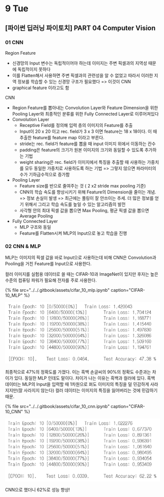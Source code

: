# 9 Tue

## \[파이썬 딥러닝 파이토치\] PART 04 Computer Vision

### 01 CNN

Region Feature

* 신경망의 Input 변수는 독립적이어야 하는데 이미지는 주변 픽셀과의 지역성 때문에 독립적이지 못하다
* 이를 Flatten해서 사용하면 주변 픽셀과의 관련성을 알 수 없었고 따라서 이러한 지역 정보를 학습할 수 있는 신경망 구조가 필요했다 =&gt; 이것이 CNN
* graphical feature 이라고도 함

CNN

* Region Feature를 뽑아내는 Convolution Layer와 Feature Dimension을 위한 Pooling Layer와 최종적인 분류를 위한 Fully Connected Layer로 이루어져있다
* Convolution Layer
  * Receptive Field를 정의해 입력 층의 이미지의 Feature를 추출
  * Input이 20 x 20 이고 rec. field가 3 x 3 이면 feature는 18 x 18이다. 이 때 추출한 feature를 feature map 이라고 부른다.
  * stride는 rec. field가 feature를 뽑을 때 input 이미지 위에서 이동하는 칸수
  * padding은 feature의 크기가 원본 이미지의 크기와 동일할 수 있도록 추가하는 기법
  * weight sharing은 rec. field가 이미지에서 특징을 추출할 때 사용하는 가중치를 모두 동일한 가중치로 사용하도록 하는 기법 =&gt; 그렇지 않으면 파라미터의 수가 기하급수적으로 증가함
* Pooling Layer
  * Feature size를 반으로 줄여주는 것 \( 2 x2 stride max pooling 기준\)
  * CNN의 학습 속도를 향상시키기 위해 Feature의 Dimension을 줄이는 개념. =&gt; 정보 손실이 발생 =&gt; 최근에는 풀링이 잘 안쓰이는 추세. 더 많은 정보를 얻기 위해서 그리고 학습 속도를 높일 수 있는 알고리즘의 발전
  * 사각형 안의 최대 픽셀 값을 뽑으면 Max Pooling, 평균 픽셀 값을 뽑으면 Average Pooling
* Fully Connected Layer
  * MLP 구조와 동일
  * Feature를 Flatten시켜 MLP의 Input으로 놓고 학습을 진행

### 02 CNN & MLP

MLP는 이미지의 픽셀 값을 바로 Input으로 사용하는데 비해 CNN은 Convolution과 Pooling을 거친 Feature를 Input으로 사용한다.

컬러 이미지를 실험용 데이터로 쓸 때는 CIFAR-10과 ImageNet이 있지만 후자는 높은 수준의 컴퓨팅 파워가 필요해 전자를 주로 사용한다.

{% file src="../../.gitbook/assets/cifar\_10\_mlp.ipynb" caption="CIFAR-10\_MLP" %}

![](../../.gitbook/assets/image%20%28218%29.png)

최종적으로 47%의 정확도를 가졌다. 이는 흑백 손글씨의 90%의 정확도 수준과는 차이가 있다. 동일한 MLP 인데도 말이다. 차이가 나는 이유는 흑백과 컬러에 있다. 흑백 데이터는 MLP의 Input을 입력할 때 1차원으로 펴도 이미지의 특징을 덜 민감하게 사라지지만\(잘 사라지지 않는다\) 컬러 데이터는 이미지의 특징을 잃어버리는 것에 민감하기 때문.

{% file src="../../.gitbook/assets/cifar\_10\_cnn.ipynb" caption="CIFAR-10\_CNN" %}

![](../../.gitbook/assets/image%20%28125%29.png)

CNN으로 했더니 62%로 성능 향상!

